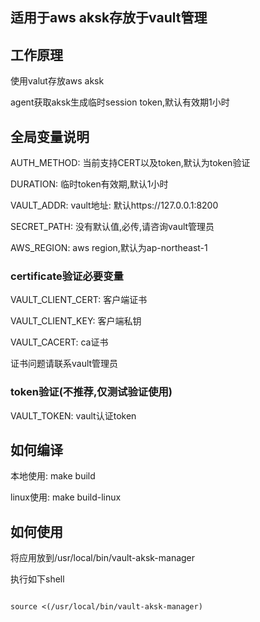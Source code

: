 ## 适用于aws aksk存放于vault管理

## 工作原理

使用valut存放aws aksk

agent获取aksk生成临时session token,默认有效期1小时

## 全局变量说明

AUTH_METHOD: 当前支持CERT以及token,默认为token验证

DURATION: 临时token有效期,默认1小时

VAULT_ADDR: vault地址: 默认https://127.0.0.1:8200

SECRET_PATH: 没有默认值,必传,请咨询vault管理员

AWS_REGION: aws region,默认为ap-northeast-1

### certificate验证必要变量

VAULT_CLIENT_CERT: 客户端证书

VAULT_CLIENT_KEY: 客户端私钥

VAULT_CACERT: ca证书

证书问题请联系vault管理员

### token验证(不推荐,仅测试验证使用)

VAULT_TOKEN: vault认证token

## 如何编译

本地使用: make build

linux使用: make build-linux

## 如何使用

将应用放到/usr/local/bin/vault-aksk-manager

执行如下shell

```

source <(/usr/local/bin/vault-aksk-manager)

```